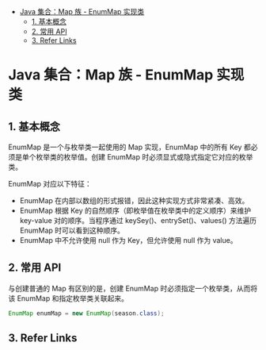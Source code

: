 - [Java 集合：Map 族 - EnumMap 实现类](#java-%E9%9B%86%E5%90%88%EF%BC%9Amap-%E6%97%8F---enummap-%E5%AE%9E%E7%8E%B0%E7%B1%BB)
    - [1. 基本概念](#1-%E5%9F%BA%E6%9C%AC%E6%A6%82%E5%BF%B5)
    - [2. 常用 API](#2-%E5%B8%B8%E7%94%A8-api)
    - [3. Refer Links](#3-refer-links)

# Java 集合：Map 族 - EnumMap 实现类

## 1. 基本概念

EnumMap 是一个与枚举类一起使用的 Map 实现，EnumMap 中的所有 Key 都必须是单个枚举类的枚举值。创建 EnumMap 时必须显式或隐式指定它对应的枚举类。

EnumMap 对应以下特征：
- EnumMap 在内部以数组的形式报错，因此这种实现方式非常紧凑、高效。
- EnumMap 根据 Key 的自然顺序（即枚举值在枚举类中的定义顺序）来维护 key-value 对的顺序。当程序通过 keySey()、entrySet()、values() 方法遍历 EnumMap 时可以看到这种顺序。
- EnumMap 中不允许使用 null 作为 Key，但允许使用 null 作为 value。

## 2. 常用 API

与创建普通的 Map 有区别的是，创建 EnumMap 时必须指定一个枚举类，从而将该 EnumMap 和指定枚举类关联起来。
```java
EnumMap enumMap = new EnumMap(season.class);
```

## 3. Refer Links
